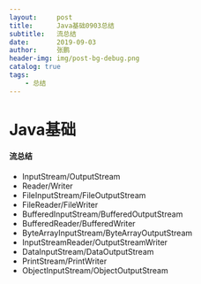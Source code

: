 ```yaml
---
layout:     post 
title:      Java基础0903总结
subtitle:   流总结
date:       2019-09-03
author:     张鹏
header-img: img/post-bg-debug.png
catalog: true   
tags:                         
    - 总结
---
```


# Java基础

#### 流总结

- InputStream/OutputStream
- Reader/Writer
- FileInputStream/FileOutputStream
- FileReader/FileWriter
- BufferedInputStream/BufferedOutputStream
- BufferedReader/BufferedWriter
- ByteArrayInputStream/ByteArrayOutputStream
- InputStreamReader/OutputStreamWriter
- DataInputStream/DataOutputStream
- PrintStream/PrintWriter
- ObjectInputStream/ObjectOutputStream

